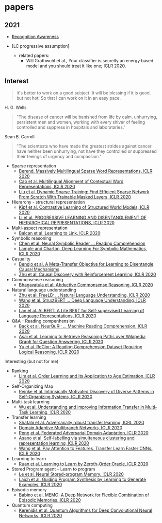 # papers

## 2021

* [Recognition Awareness](https://github.com/tatpongkatanyukul/papers/tree/main/RecogAwareness)

* [LC progressive assumption]
  * related papers:
    * Will Grathwohl et al., Your classifier is secretly an energy based model and you should treat it like one; ICLR 2020.


## Interest

> It's better to work on a good subject. It will be blessing if it is good, but not hot! So that I can work on it in an easy pace.

H. G. Wells
> "The disease of cancer will be banished from life by calm, unhurrying, persistent men and women, working with every shiver of feeling controlled and suppress in hospitals and laboratories."

Sean B. Carroll
> "The scientests who have made the greatest strides against cancer have neither been unhurrying, not have they controlled or suppressed their feeings of urgency and compassion."

* Sparse representation
  * [Berend, Massively Multilingual Sparse Word Representations, ICLR 2020](https://iclr.cc/virtual_2020/poster_HyeYTgrFPB.html) 
  * [Cao et al. Multilingual Alignment of Contextual Word Representations, ICLR 2020](https://iclr.cc/virtual_2020/poster_r1xCMyBtPS.html)
  * [Liu et al. Dynamic Sparse Training: Find Efficient Sparse Network From Scratch With Trainable Masked Layers, ICLR 2020](https://iclr.cc/virtual_2020/poster_SJlbGJrtDB.html)
* Hierarchy - structural representation
  * [Kipf et al. Contrastive Learning of Structured World Models, ICLR 2020](https://iclr.cc/virtual_2020/poster_H1gax6VtDB.html) 
  * [Li et al. PROGRESSIVE LEARNING AND DISENTANGLEMENT OF HIERARCHICAL REPRESENTATIONS, ICLR 2020](https://iclr.cc/virtual_2020/poster_SJxpsxrYPS.html)
* Multi-aspect representation
  * [Balcan et al. Learning to Link, ICLR 2020](https://iclr.cc/virtual_2020/poster_S1eRbANtDB.html) 
* Symbolic reasoning
  * [Chen et al. Neural Symbolic Reader ... Reading Comprehension](https://iclr.cc/virtual_2020/poster_ryxjnREFwH.html) 
  * [Lample and Charton, Deep Learning For Symbolic Mathematics, ICLR 2020](https://iclr.cc/virtual_2020/poster_S1eZYeHFDS.html)
* Casuality
  * [Bengio et al. A Meta-Transfer Objective for Learning to Disentangle Causal Mechanisms](https://iclr.cc/virtual_2020/poster_ryxWIgBFPS.html)  
  * [Zhu et al. Causal Discovery with Reinforcement Learning, ICLR 2020](https://iclr.cc/virtual_2020/poster_S1g2skStPB.html)
* Commonsense reasoning
  * [Bhagavatula et al. Abductive Commonsense Reasoning, ICLR 2020](https://iclr.cc/virtual_2020/poster_Byg1v1HKDB.html) 
* Natural language understanding
  * [Zhu et al. FreeLB: ... Natural Language Understanding, ICLR 2020](https://iclr.cc/virtual_2020/poster_BygzbyHFvB.html)
  * [Wang et al. StructBERT ... Deep Language Understanding, ICLR 2020](https://iclr.cc/virtual_2020/poster_BJgQ4lSFPH.html)
  * [Lan et al. ALBERT: A Lite BERT for Self-supervised Learning of Language Representations, ICLR 2020](https://iclr.cc/virtual_2020/poster_H1eA7AEtvS.html)
* Q&A - Reading compenhension
  * [Back et al. NeurQuRI: ... Machine Reading Comprehension, ICLR 2020](https://iclr.cc/virtual_2020/poster_ryxgsCVYPr.html)
  * [Asai et al. Learning to Retrieve Reasoning Paths over Wikipedia Graph for Question Answering, ICLR 2020](https://iclr.cc/virtual_2020/poster_SJgVHkrYDH.html)
  * [Yu et al. ReClor: A Reading Comprehension Dataset Requiring Logical Reasoning, ICLR 2020](https://iclr.cc/virtual_2020/poster_HJgJtT4tvB.html)

Interesting (but not for me)
  * Ranking
    * [Lim et al. Order Learning and Its Application to Age Estimation, ICLR 2020](https://iclr.cc/virtual_2020/poster_HygsuaNFwr.html) 
  * Self-Organizing Map
    * [Reinke et al. Intrinsically Motivated Discovery of Diverse Patterns in Self-Organizing Systems, ICLR 2020](https://iclr.cc/virtual_2020/poster_rkg6sJHYDr.html) 
  * Multi-task learning
    * [Wu et al. Understanding and Improving Information Transfer in Multi-Task Learning, ICLR 2020](https://iclr.cc/virtual_2020/poster_SylzhkBtDB.html) 
  * Transfer learning
    * [Shafahi et al. Adversarially robust transfer learning, ICRL 2020](https://iclr.cc/virtual_2020/poster_ryebG04YvB.html)  
    * [Domain Adaptive Multibranch Networks, ICLR 2020](https://iclr.cc/virtual_2020/poster_rJxycxHKDS.html)
    * [Peng et al. Federated Adversarial Domain Adaptation, ICLR 2020](https://iclr.cc/virtual_2020/poster_HJezF3VYPB.html)
    * [Asano et al. Self-labelling via simultaneous clustering and representation learning, ICLR 2020](https://iclr.cc/virtual_2020/poster_Hyx-jyBFPr.html)
    * [Wang et al. Pay Attention to Features, Transfer Learn Faster CNNs, ICLR 2020](https://iclr.cc/virtual_2020/poster_ryxyCeHtPB.html)
  * Learning to learn
    * [Ruan et al. Learning to Learn by Zeroth-Order Oracle, ICLR 2020](https://iclr.cc/virtual_2020/poster_ryxz8CVYDH.html) 
  * Stored Program agent - Learn to program
    * [Le et al. Neural Stored-program Memory, ICLR 2020](https://iclr.cc/virtual_2020/poster_rkxxA24FDr.html)  
    * [Laich et al. Guiding Program Synthesis by Learning to Generate Examples, ICLR 2020](https://iclr.cc/virtual_2020/poster_BJl07ySKvS.html) 
  * Episodic memory
    * [Babino et al. MEMO: A Deep Network for Flexible Combination of Episodic Memories, ICLR 2020](https://iclr.cc/virtual_2020/poster_rJxlc0EtDr.html) 
  * Quantum computing
    * [Kerenidis et al. Quantum Algorithms for Deep Convolutional Neural Networks, ICLR 2020](https://iclr.cc/virtual_2020/poster_Hygab1rKDS.html) 
